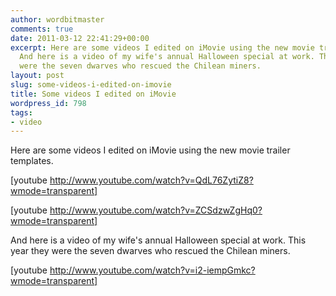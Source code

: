 ```yaml
---
author: wordbitmaster
comments: true
date: 2011-03-12 22:41:29+00:00
excerpt: Here are some videos I edited on iMovie using the new movie trailer templates.
  And here is a video of my wife's annual Halloween special at work. This year they
  were the seven dwarves who rescued the Chilean miners.
layout: post
slug: some-videos-i-edited-on-imovie
title: Some videos I edited on iMovie
wordpress_id: 798
tags:
- video
---
```


Here are some videos I edited on iMovie using the new movie trailer templates. 

[youtube http://www.youtube.com/watch?v=QdL76ZytiZ8?wmode=transparent]

[youtube http://www.youtube.com/watch?v=ZCSdzwZgHq0?wmode=transparent]

And here is a video of my wife's annual Halloween special at work. This year they were the seven dwarves who rescued the Chilean miners. 

[youtube http://www.youtube.com/watch?v=i2-iempGmkc?wmode=transparent]
